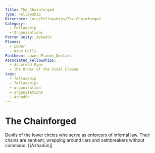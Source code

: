 ```yaml
---
Title: The_Chainforged
Type: Fellowship
Directory: Lore/Fellowships/The_Chainforged
Category:
  - Fellowship
  - Organizations
Patron Deity: Azhadûn
Planes:
  - Lower
  - Nine Hells
Pantheon: Lower_Planes_Deities
Associated_Fellowships:
  - Accorded Eyes
  - The Order of the Final Clause
tags:
  - fellowship
  - fellowships
  - organization
  - organizations
  - Azhadûn
---
```


# The Chainforged


Devils of the lower circles who serve as enforcers of infernal law. Their chains are sentient, wrapping around liars and oathbreakers without command.
[[Azhadûn]]
